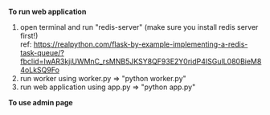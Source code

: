 <b>To run web application</b>

1) open terminal and run "redis-server" (make sure you install redis server first!)<br>
ref: https://realpython.com/flask-by-example-implementing-a-redis-task-queue/?fbclid=IwAR3kjiUWMnC_rsMNB5JKSY8QF93E2Y0ridP4ISGulL080BieM84oLkSQ9Fo
2) run worker using worker.py => "python worker.py"
3) run web application using app.py => "python app.py"

<b>To use admin page</b>
